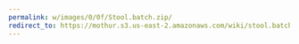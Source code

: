 ```yaml
---
permalink: w/images/0/0f/Stool.batch.zip/
redirect_to: https://mothur.s3.us-east-2.amazonaws.com/wiki/stool.batch.zip
---
```


